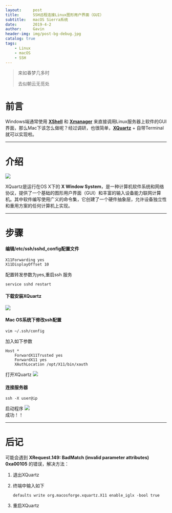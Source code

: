 ```yaml
---
layout:     post
title:      SSH远程连接Linux图形用户界面（GUI）
subtitle:   macOS Sierra系统
date:       2019-4-2
author:     Gavin
header-img: img/post-bg-debug.jpg
catalog: true
tags:
    - Linux
    - macOS
    - SSH
---
```


> 来如春梦几多时
> 
> 去似朝云无觅处

# 前言

Windows端通常使用 [**XShell**](https://xshell.en.softonic.com/) 和 [**Xmanager**](http://www.xshellcn.com/) 来直接调用Linux服务器上软件的GUI界面，那么Mac下该怎么做呢？经过调研，也很简单，[**XQuartz**](https://www.xquartz.org/) + 自带Terminal就可以实现啦。

---

# 介绍

![](https://ws3.sinaimg.cn/large/006tKfTcly1g1oiu46p77j30sp0ergoh.jpg)  

XQuartz是运行在OS X下的 **X Window System**，是一种计算机软件系统和网络协议，提供了一个基础的图形用户界面（GUI）和丰富的输入设备能力联网计算机。其中软件编写使用广义的命令集，它创建了一个硬件抽象层，允许设备独立性和重用方案的任何计算机上实现。  

---

# 步骤

#### 编辑/etc/ssh/sshd_config配置文件

```
X11Forwarding yes
X11DisplayOffset 10
```
配置转发参数为yes,重启ssh 服务  

```
service sshd restart
```

#### 下载安装XQuartz

![](https://ws3.sinaimg.cn/large/006tKfTcly1g1oizxg15ej30vw0fn7hq.jpg)  

#### Mac OS系统下修改ssh配置

```
vim ~/.ssh/config
```
加入如下参数

```
Host *
	ForwardX11Trusted yes
	ForwardX11 yes
	XAuthLocation /opt/X11/bin/xauth
```

打开XQuartz
![](https://ws2.sinaimg.cn/large/006tKfTcly1g1oj2s8ao8j30dk09idg0.jpg)  

#### 连接服务器  

```
ssh -X user@ip
```

启动程序
![](https://ws2.sinaimg.cn/large/006tKfTcly1g1oj5iqavxj30in0jyt9j.jpg)  
成功！！

---

# 后记

可能会遇到 **XRequest.149: BadMatch (invalid parameter attributes) 0xa00105** 的错误，解决方法：  

1. 退出XQuartz  
2. 终端中输入如下

	```
	defaults write org.macosforge.xquartz.X11 enable_iglx -bool true 
	```
3. 重启XQuartz 